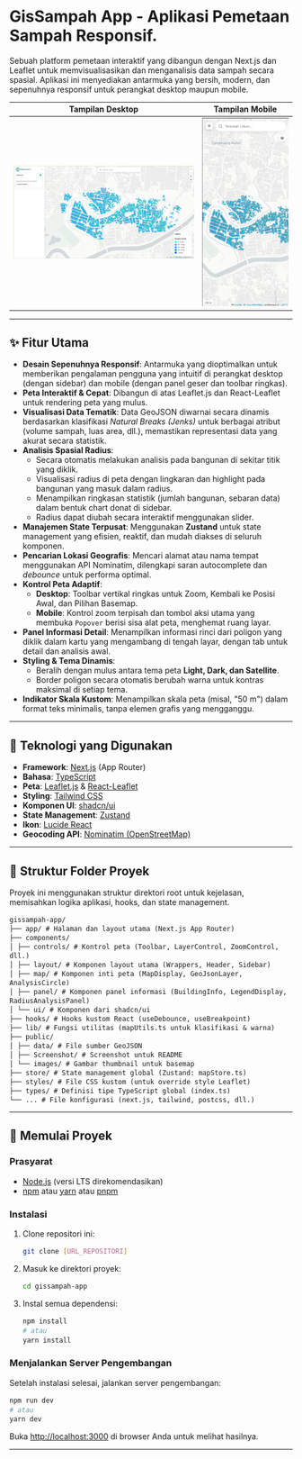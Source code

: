 # GisSampah App - Aplikasi Pemetaan Sampah Responsif.

Sebuah platform pemetaan interaktif yang dibangun dengan Next.js dan Leaflet untuk memvisualisasikan dan menganalisis data sampah secara spasial. Aplikasi ini menyediakan antarmuka yang bersih, modern, dan sepenuhnya responsif untuk perangkat desktop maupun mobile.

|                         Tampilan Desktop                          |                         Tampilan Mobile                         |
| :---------------------------------------------------------------: | :-------------------------------------------------------------: |
| ![Screenshot Desktop](./public/Screenshot/screenshot-desktop.png) | ![Screenshot Mobile](./public/Screenshot/screenshot-mobile.png) |

---

## ✨ Fitur Utama

- **Desain Sepenuhnya Responsif**: Antarmuka yang dioptimalkan untuk memberikan pengalaman pengguna yang intuitif di perangkat desktop (dengan sidebar) dan mobile (dengan panel geser dan toolbar ringkas).
- **Peta Interaktif & Cepat**: Dibangun di atas Leaflet.js dan React-Leaflet untuk rendering peta yang mulus.
- **Visualisasi Data Tematik**: Data GeoJSON diwarnai secara dinamis berdasarkan klasifikasi _Natural Breaks (Jenks)_ untuk berbagai atribut (volume sampah, luas area, dll.), memastikan representasi data yang akurat secara statistik.
- **Analisis Spasial Radius**:
  - Secara otomatis melakukan analisis pada bangunan di sekitar titik yang diklik.
  - Visualisasi radius di peta dengan lingkaran dan highlight pada bangunan yang masuk dalam radius.
  - Menampilkan ringkasan statistik (jumlah bangunan, sebaran data) dalam bentuk chart donat di sidebar.
  - Radius dapat diubah secara interaktif menggunakan slider.
- **Manajemen State Terpusat**: Menggunakan **Zustand** untuk state management yang efisien, reaktif, dan mudah diakses di seluruh komponen.
- **Pencarian Lokasi Geografis**: Mencari alamat atau nama tempat menggunakan API Nominatim, dilengkapi saran autocomplete dan _debounce_ untuk performa optimal.
- **Kontrol Peta Adaptif**:
  - **Desktop**: Toolbar vertikal ringkas untuk Zoom, Kembali ke Posisi Awal, dan Pilihan Basemap.
  - **Mobile**: Kontrol zoom terpisah dan tombol aksi utama yang membuka `Popover` berisi sisa alat peta, menghemat ruang layar.
- **Panel Informasi Detail**: Menampilkan informasi rinci dari poligon yang diklik dalam kartu yang mengambang di tengah layar, dengan tab untuk detail dan analisis awal.
- **Styling & Tema Dinamis**:
  - Beralih dengan mulus antara tema peta **Light, Dark, dan Satellite**.
  - Border poligon secara otomatis berubah warna untuk kontras maksimal di setiap tema.
- **Indikator Skala Kustom**: Menampilkan skala peta (misal, "50 m") dalam format teks minimalis, tanpa elemen grafis yang mengganggu.

---

## 🚀 Teknologi yang Digunakan

- **Framework**: [Next.js](https://nextjs.org/) (App Router)
- **Bahasa**: [TypeScript](https://www.typescriptlang.org/)
- **Peta**: [Leaflet.js](https://leafletjs.com/) & [React-Leaflet](https://react-leaflet.js.org/)
- **Styling**: [Tailwind CSS](https://tailwindcss.com/)
- **Komponen UI**: [shadcn/ui](https://ui.shadcn.com/)
- **State Management**: [Zustand](https://github.com/pmndrs/zustand)
- **Ikon**: [Lucide React](https://lucide.dev/)
- **Geocoding API**: [Nominatim (OpenStreetMap)](https://nominatim.org/)

---

## 📁 Struktur Folder Proyek

Proyek ini menggunakan struktur direktori root untuk kejelasan, memisahkan logika aplikasi, hooks, dan state management.

```
gissampah-app/
├── app/ # Halaman dan layout utama (Next.js App Router)
├── components/
│ ├── controls/ # Kontrol peta (Toolbar, LayerControl, ZoomControl, dll.)
│ ├── layout/ # Komponen layout utama (Wrappers, Header, Sidebar)
│ ├── map/ # Komponen inti peta (MapDisplay, GeoJsonLayer, AnalysisCircle)
│ ├── panel/ # Komponen panel informasi (BuildingInfo, LegendDisplay, RadiusAnalysisPanel)
│ └── ui/ # Komponen dari shadcn/ui
├── hooks/ # Hooks kustom React (useDebounce, useBreakpoint)
├── lib/ # Fungsi utilitas (mapUtils.ts untuk klasifikasi & warna)
├── public/
│ ├── data/ # File sumber GeoJSON
│ ├── Screenshot/ # Screenshot untuk README
│ └── images/ # Gambar thumbnail untuk basemap
├── store/ # State management global (Zustand: mapStore.ts)
├── styles/ # File CSS kustom (untuk override style Leaflet)
├── types/ # Definisi tipe TypeScript global (index.ts)
└── ... # File konfigurasi (next.js, tailwind, postcss, dll.)
```

---

## 🏁 Memulai Proyek

### Prasyarat

- [Node.js](https://nodejs.org/) (versi LTS direkomendasikan)
- [npm](https://www.npmjs.com/) atau [yarn](https://yarnpkg.com/) atau [pnpm](https://pnpm.io/)

### Instalasi

1.  Clone repositori ini:
    ```bash
    git clone [URL_REPOSITORI]
    ```
2.  Masuk ke direktori proyek:
    ```bash
    cd gissampah-app
    ```
3.  Instal semua dependensi:
    ```bash
    npm install
    # atau
    yarn install
    ```

### Menjalankan Server Pengembangan

Setelah instalasi selesai, jalankan server pengembangan:

```bash
npm run dev
# atau
yarn dev
```

Buka [http://localhost:3000](http://localhost:3000) di browser Anda untuk melihat hasilnya.

---
